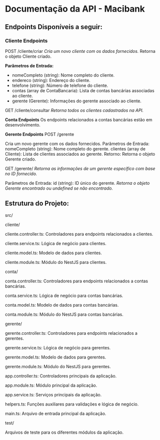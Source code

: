 # Documentação da API - Macibank

## Endpoints Disponíveis a seguir:

### Cliente Endpoints
POST /cliente/criar
_Cria um novo cliente com os dados fornecidos._
Retorna o objeto Cliente criado.

**Parâmetros de Entrada:**
* nomeCompleto (string): Nome completo do cliente.
* endereco (string): Endereço do cliente.
* telefone (string): Número de telefone do cliente.
* contas (array de ContaBancaria): Lista de contas bancárias associadas ao cliente.
* gerente (Gerente): Informações do gerente associado ao cliente.


GET /cliente/consultar
_Retorna todos os clientes cadastrados na API._

**Conta Endpoints**
Os endpoints relacionados a contas bancárias estão em desenvolvimento.

**Gerente Endpoints**
POST /gerente

Cria um novo gerente com os dados fornecidos.
Parâmetros de Entrada:
nomeCompleto (string): Nome completo do gerente.
clientes (array de Cliente): Lista de clientes associados ao gerente.
Retorno: Retorna o objeto Gerente criado.

GET /gerente/
_Retorna as informações de um gerente específico com base no ID fornecido._

Parâmetros de Entrada:
id (string): ID único do gerente.
_Retorna o objeto Gerente encontrado ou undefined se não encontrado._


## Estrutura do Projeto:

src/

cliente/

cliente.controller.ts: Controladores para endpoints relacionados a clientes.


cliente.service.ts: Lógica de negócio para clientes.

cliente.model.ts: Modelo de dados para clientes.

cliente.module.ts: Módulo do NestJS para clientes.

conta/

conta.controller.ts: Controladores para endpoints relacionados a contas bancárias.

conta.service.ts: Lógica de negócio para contas bancárias.

conta.model.ts: Modelo de dados para contas bancárias.

conta.module.ts: Módulo do NestJS para contas bancárias.

gerente/

gerente.controller.ts: Controladores para endpoints relacionados a gerentes.

gerente.service.ts: Lógica de negócio para gerentes.

gerente.model.ts: Modelo de dados para gerentes.

gerente.module.ts: Módulo do NestJS para gerentes.

app.controller.ts: Controladores principais da aplicação.

app.module.ts: Módulo principal da aplicação.

app.service.ts: Serviços principais da aplicação.

helpers.ts: Funções auxiliares para validações e lógica de negócio.

main.ts: Arquivo de entrada principal da aplicação.

test/

Arquivos de teste para os diferentes módulos da aplicação.
